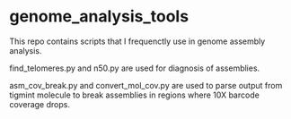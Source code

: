 # genome_analysis_tools

This repo contains scripts that I frequenctly use in genome assembly analysis.

find_telomeres.py and n50.py are used for diagnosis of assemblies.

 asm_cov_break.py and convert_mol_cov.py are used to parse output from tigmint molecule to break assemblies in regions where 10X barcode coverage drops. 
